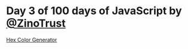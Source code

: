 # Day 3 of 100 days of JavaScript by [@ZinoTrust](https://twitter.com/ZinoTrust)

[Hex Color Generator](https://3-random-hex-color-generator.vercel.app/)
